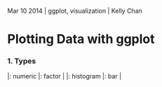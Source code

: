 Mar 10 2014 | ggplot, visualization | Kelly Chan
# Plotting Data with ggplot

### 1. Types

|: numeric   |: factor |
|: histogram |: bar    |
